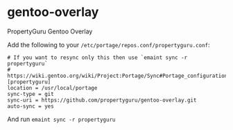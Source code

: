 # gentoo-overlay
PropertyGuru Gentoo Overlay

Add the following to your `/etc/portage/repos.conf/propertyguru.conf`:
```
# If you want to resync only this then use `emaint sync -r propertyguru`
# https://wiki.gentoo.org/wiki/Project:Portage/Sync#Portage_configuration
[propertyguru]
location = /usr/local/portage
sync-type = git
sync-uri = https://github.com/propertyguru/gentoo-overlay.git
auto-sync = yes
```
And run `emaint sync -r propertyguru`
